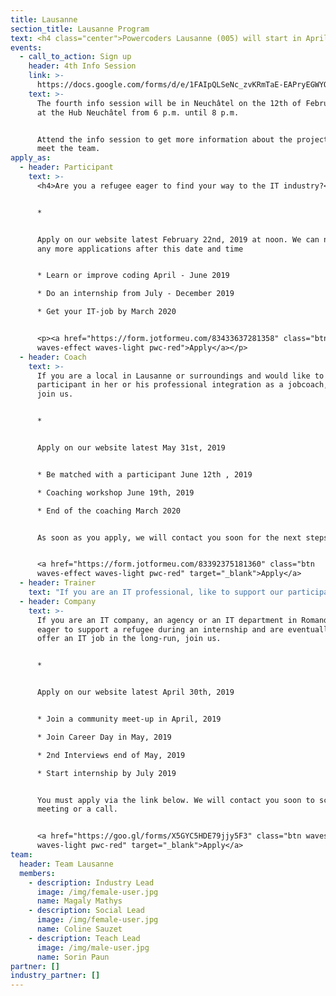 ```yaml
---
title: Lausanne
section_title: Lausanne Program
text: <h4 class="center">Powercoders Lausanne (005) will start in April 2019.</h4>
events:
  - call_to_action: Sign up
    header: 4th Info Session
    link: >-
      https://docs.google.com/forms/d/e/1FAIpQLSeNc_zvKRmTaE-EAPryEGWYQyWZrdDDmkzX37daPLK59wdW6g/viewform
    text: >-
      The fourth info session will be in Neuchâtel on the 12th of February 2019
      at the Hub Neuchâtel from 6 p.m. until 8 p.m.


      Attend the info session to get more information about the project and to
      meet the team.
apply_as:
  - header: Participant
    text: >-
      <h4>Are you a refugee eager to find your way to the IT industry?</h4>


      * 


      Apply on our website latest February 22nd, 2019 at noon. We can not accept
      any more applications after this date and time


      * Learn or improve coding April - June 2019

      * Do an internship from July - December 2019

      * Get your IT-job by March 2020


      <p><a href="https://form.jotformeu.com/83433637281358" class="btn
      waves-effect waves-light pwc-red">Apply</a></p>
  - header: Coach
    text: >-
      If you are a local in Lausanne or surroundings and would like to support a
      participant in her or his professional integration as a jobcoach, please
      join us.


      * 


      Apply on our website latest May 31st, 2019


      * Be matched with a participant June 12th , 2019

      * Coaching workshop June 19th, 2019

      * End of the coaching March 2020


      As soon as you apply, we will contact you soon for the next steps.


      <a href="https://form.jotformeu.com/83392375181360" class="btn
      waves-effect waves-light pwc-red" target="_blank">Apply</a>
  - header: Trainer
    text: "If you are an IT professional, like to support our participants solving IT challenges and like to work in teams, join us. Check the job description here\r\n\n* Apply now\r\n* Get a slot in class from April 2019 - June 2019\r\n* Join graduation June 28th, 2019 (evening)\r\n\nPlease apply via the link below. We will contact you soon to present our curriculum.\n\n<a href=\"https://goo.gl/forms/aCR5QVVe66Spk8HG3\" class=\"btn waves-effect waves-light pwc-red\" target=\"_blank\">Apply</a>"
  - header: Company
    text: >-
      If you are an IT company, an agency or an IT department in Romandie, are
      eager to support a refugee during an internship and are eventually able to
      offer an IT job in the long-run, join us.


      * 


      Apply on our website latest April 30th, 2019


      * Join a community meet-up in April, 2019

      * Join Career Day in May, 2019

      * 2nd Interviews end of May, 2019

      * Start internship by July 2019


      You must apply via the link below. We will contact you soon to schedule a
      meeting or a call.


      <a href="https://goo.gl/forms/X5GYC5HDE79jjy5F3" class="btn waves-effect
      waves-light pwc-red" target="_blank">Apply</a>
team:
  header: Team Lausanne
  members:
    - description: Industry Lead
      image: /img/female-user.jpg
      name: Magaly Mathys
    - description: Social Lead
      image: /img/female-user.jpg
      name: Coline Sauzet
    - description: Teach Lead
      image: /img/male-user.jpg
      name: Sorin Paun
partner: []
industry_partner: []
---
```


